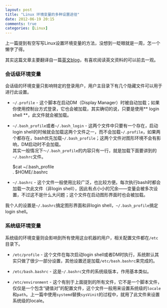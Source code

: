 ```yaml
---
layout: post
title: "Linux 环境变量的多种设置途径"
date: 2012-06-19 20:15
comments: true
categories: [Linux]
---
```

上一篇提到有空写写Linux设置环境变量的方法，没想到一眨眼就是一周，怎一个懒字了得。

其实这篇文章主要翻译自一篇[英文blog][1]，有喜欢阅读英文资料的可以前去一观。

### 会话级环境变量
会话级的环境变量只影响特定的登录用户，用户主目录下有几个隐藏文件可以用于进行此设置。

* `~/.profile` - 这个脚本在启动DM（Display Manager）时被自动加载；如果你使用控制台方式登录，它也会被加载，其实确切的说，只要是使用** login shell **，此文件就会被加载。
<!--more-->
* `~/.bash_profile`或者`~/.bash_login` - 这两个文件中只要有一个存在，启动login shell的时候就会加载这两个文件之一，而不会加载`~/.profile`，如果两个都存在，bash优先加载`~/.bash_profile`；这两个文件对图形环境不会有影响，DM启动时不会加载。  
其实一般情况下`～/.bash_profile`的内容只有一行，就是加载下面要讲到的`~/.bashrc`文件。
    
    $cat ~/.bash_profile  
    . $HOME/.bashrc

* `~/.bashrc` - 这个文件一般使用比较广泛，也比较方便。每次执行bash时都会加载一次此文件（非login shell），因此有点小小的冗余——变量会被多次设置，不过这不是什么大问题；这个文件在启动图形界面时也会被加载。

我个人的设置是`~/.bashrc`搞定图形界面和非login shell，`~/.bash_profile`搞定login shell。

### 系统级环境变量
系统级的环境变量则会影响到所有使用这台机器的用户，相关配置文件都在`/etc`目录下。

* `/etc/profile` - 这个文件在每次启动login shell或者DM时执行，系统默认其实只做了很少一部分设置，其他设置还是加载`/etc/bash.bashrc`来完成的。

* `/etc/bash.bashrc` - 这是`~/.bashrc`文件的系统级版本，作用基本类似。

* `/etc/environment` - 这个有别于上面提到的所有文件，它不是一个脚本文件，仅仅是一个包含“键值对”的配置文件，这个文件一般用来设置系统级的`locale`和`path`。上一篇中使用`systemd`替换`sysVinit`的过程中，就用了此文件来设置系统级的locale。

[1]: https://numberformat.wordpress.com/2010/01/24/setting-environment-variables-in-ubuntu/
